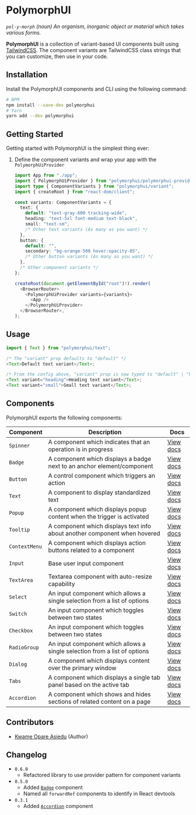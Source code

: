 # PolymorphUI

_`pol·y·morph` (noun) An organism, inorganic object or material which takes various forms._

**PolymorphUI** is a collection of variant-based UI components built using [TailwindCSS](https://tailwindcss.com/).
The component variants are TailwindCSS class strings that you can customize, then use in your code.

## Installation

Install the PolymorphUI components and CLI using the following command:

```bash
# NPM
npm install --save-dev polymorphui
# Yarn
yarn add --dev polymorphui
```

## Getting Started

Getting started with PolymorphUI is the simplest thing ever:

1. Define the component variants and wrap your app with the `PolymorphUiProvider`

   ```typescript jsx
   import App from "./app";
   import { PolymorphUiProvider } from "polymorphui/polymorphui-provider";
   import type { ComponentVariants } from "polymorphui/variant";
   import { createRoot } from "react-dom/client";
   
   const variants: ComponentVariants = {
     text: {
       default: "text-gray-600 tracking-wide",
       heading: "text-5xl font-medium text-black",
       small: "text-sm",
       /* Other text variants (As many as you want) */
     },
     button: {
       default: "",
       secondary: "bg-orange-500 hover:opacity-85",
       /* Other button variants (As many as you want) */
     },
     /* Other component variants */
   };

   createRoot(document.getElementById("root")!).render(
     <BrowserRouter>
       <PolymorphUiProvider variants={variants}>
         <App />
       </PolymorphUiProvider>
     </BrowserRouter>,
   );
   ```

## Usage

```typescript jsx
import { Text } from "polymorphui/text";

/* The "variant" prop defaults to "default" */
<Text>Default text variant</Text>;

/* From the config above, "variant" prop is now typed to "default" | "heading" | "small" */
<Text variant="heading">Heading text variant</Text>;
<Text variant="small">Small text variant</Text>;
```

## Components

PolymorphUI exports the following components:

| Component     | Description                                                               | Docs                                |
|---------------|---------------------------------------------------------------------------|-------------------------------------|
| `Spinner`     | A component which indicates that an operation is in progress              | [View docs](./docs/spinner.md)      |
| `Badge`       | A component which displays a badge next to an anchor element/component    | [View docs](./docs/badge.md)        |
| `Button`      | A control component which triggers an action                              | [View docs](./docs/button.md)       |
| `Text`        | A component to display standardized text                                  | [View docs](./docs/text.md)         |
| `Popup`       | A component which displays popup content when the trigger is activated    | [View docs](./docs/popup.md)        |
| `Tooltip`     | A component which displays text info about another component when hovered | [View docs](./docs/tooltip.md)      |
| `ContextMenu` | A component which displays action buttons related to a component          | [View docs](./docs/context-menu.md) |
| `Input`       | Base user input component                                                 | [View docs](./docs/input.md)        |
| `TextArea`    | Textarea component with auto-resize capability                            | [View docs](./docs/textarea.md)     |
| `Select`      | An input component which allows a single selection from a list of options | [View docs](./docs/select.md)       |
| `Switch`      | An input component which toggles between two states                       | [View docs](./docs/switch.md)       |
| `Checkbox`    | An input component which toggles between two states                       | [View docs](./docs/checkbox.md)     |
| `RadioGroup`  | An input component which allows a single selection from a list of options | [View docs](./docs/radio-group.md)  |
| `Dialog`      | A component which displays content over the primary window                | [View docs](./docs/dialog.md)       |
| `Tabs`        | A component which displays a single tab panel based on the active tab     | [View docs](./docs/tabs.md)         |
| `Accordion`   | A component which shows and hides sections of related content on a page   | [View docs](./docs/accordion.md)    |

## Contributors

- [Kwame Opare Asiedu](https://github.com/kwameopareasiedu) (Author)

## Changelog

- `0.6.0`
   - Refactored library to use provider pattern for component variants
- `0.5.0`
   - Added [`Badge`](./docs/badge.md) component
   - Named all `forwardRef` components to identify in React devtools
- `0.3.1`
   - Added [`Accordion`](./docs/accordion.md) component
